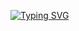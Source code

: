 [![Typing SVG](https://readme-typing-svg.demolab.com?font=Fira+Code&pause=1000&width=435&lines=%2Fets%2Ffstab+enjoyer)](https://git.io/typing-svg)
